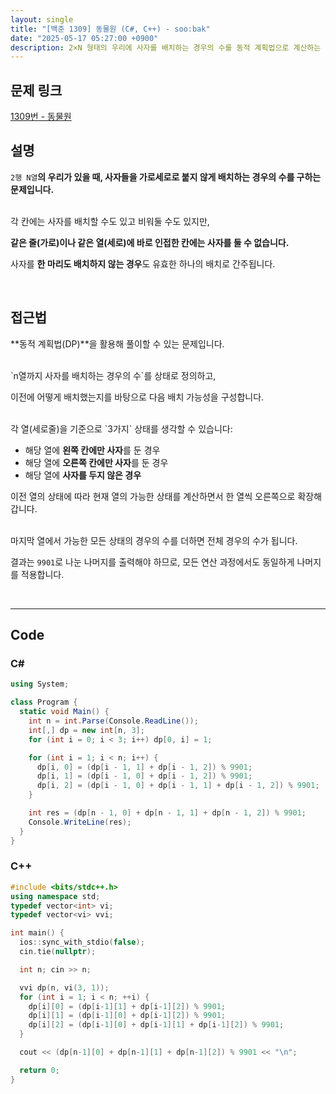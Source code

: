 ```yaml
---
layout: single
title: "[백준 1309] 동물원 (C#, C++) - soo:bak"
date: "2025-05-17 05:27:00 +0900"
description: 2×N 형태의 우리에 사자를 배치하는 경우의 수를 동적 계획법으로 계산하는 백준 1309번 동물원 문제의 C# 및 C++ 풀이 및 해설
---
```


## 문제 링크
[1309번 - 동물원](https://www.acmicpc.net/problem/1309)

## 설명

`2행 N열`**의 우리가 있을 때, 사자들을 가로세로로 붙지 않게 배치하는 경우의 수를 구하는 문제입니다.**

<br>
각 칸에는 사자를 배치할 수도 있고 비워둘 수도 있지만,

**같은 줄(가로)이나 같은 열(세로)에 바로 인접한 칸에는 사자를 둘 수 없습니다.**

사자를 **한 마리도 배치하지 않는 경우**도 유효한 하나의 배치로 간주됩니다.

<br>

## 접근법

**동적 계획법(DP)**을 활용해 풀이할 수 있는 문제입니다.

<br>
`n열까지 사자를 배치하는 경우의 수`를 상태로 정의하고,

이전에 어떻게 배치했는지를 바탕으로 다음 배치 가능성을 구성합니다.

<br>
각 열(세로줄)을 기준으로 `3가지` 상태를 생각할 수 있습니다:

- 해당 열에 **왼쪽 칸에만 사자**를 둔 경우
- 해당 열에 **오른쪽 칸에만 사자**를 둔 경우
- 해당 열에 **사자를 두지 않은 경우**

이전 열의 상태에 따라 현재 열의 가능한 상태를 계산하면서 한 열씩 오른쪽으로 확장해갑니다.

<br>
마지막 열에서 가능한 모든 상태의 경우의 수를 더하면 전체 경우의 수가 됩니다.

결과는 `9901`로 나눈 나머지를 출력해야 하므로, 모든 연산 과정에서도 동일하게 나머지를 적용합니다.

<br>

---

## Code

### C#
```csharp
using System;

class Program {
  static void Main() {
    int n = int.Parse(Console.ReadLine());
    int[,] dp = new int[n, 3];
    for (int i = 0; i < 3; i++) dp[0, i] = 1;

    for (int i = 1; i < n; i++) {
      dp[i, 0] = (dp[i - 1, 1] + dp[i - 1, 2]) % 9901;
      dp[i, 1] = (dp[i - 1, 0] + dp[i - 1, 2]) % 9901;
      dp[i, 2] = (dp[i - 1, 0] + dp[i - 1, 1] + dp[i - 1, 2]) % 9901;
    }

    int res = (dp[n - 1, 0] + dp[n - 1, 1] + dp[n - 1, 2]) % 9901;
    Console.WriteLine(res);
  }
}
```

### C++
```cpp
#include <bits/stdc++.h>
using namespace std;
typedef vector<int> vi;
typedef vector<vi> vvi;

int main() {
  ios::sync_with_stdio(false);
  cin.tie(nullptr);

  int n; cin >> n;

  vvi dp(n, vi(3, 1));
  for (int i = 1; i < n; ++i) {
    dp[i][0] = (dp[i-1][1] + dp[i-1][2]) % 9901;
    dp[i][1] = (dp[i-1][0] + dp[i-1][2]) % 9901;
    dp[i][2] = (dp[i-1][0] + dp[i-1][1] + dp[i-1][2]) % 9901;
  }

  cout << (dp[n-1][0] + dp[n-1][1] + dp[n-1][2]) % 9901 << "\n";

  return 0;
}
```
